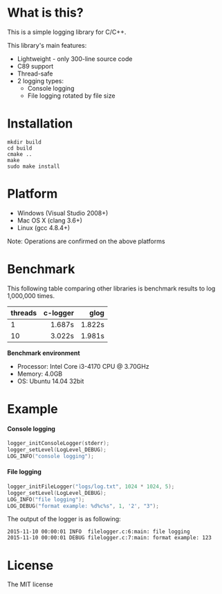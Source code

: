 What is this?
=============
This is a simple logging library for C/C++.

This library's main features:
* Lightweight - only 300-line source code
* C89 support
* Thread-safe
* 2 logging types:
  * Console logging
  * File logging rotated by file size

Installation
============
```shell
mkdir build
cd build
cmake ..
make
sudo make install
```

Platform
========
* Windows (Visual Studio 2008+)
* Mac OS X (clang 3.6+)
* Linux (gcc 4.8.4+)

Note: Operations are confirmed on the above platforms

Benchmark
=========
This following table comparing other libraries is benchmark results to log 1,000,000 times.

| threads  | c-logger | glog     |
|:---------|---------:|---------:|
| 1        | 1.687s   | 1.822s   |
| 10       | 3.022s   | 1.981s   |

**Benchmark environment**
* Processor: Intel Core i3-4170 CPU @ 3.70GHz
* Memory: 4.0GB
* OS: Ubuntu 14.04 32bit

Example
=======
#### Console logging
```c
logger_initConsoleLogger(stderr);
logger_setLevel(LogLevel_DEBUG);
LOG_INFO("console logging");
```

#### File logging
```c
logger_initFileLogger("logs/log.txt", 1024 * 1024, 5);
logger_setLevel(LogLevel_DEBUG);
LOG_INFO("file logging");
LOG_DEBUG("format example: %d%c%s", 1, '2', "3");
```

The output of the logger is as following:

```
2015-11-10 00:00:01 INFO  filelogger.c:6:main: file logging
2015-11-10 00:00:01 DEBUG filelogger.c:7:main: format example: 123
```

License
=======
The MIT license
